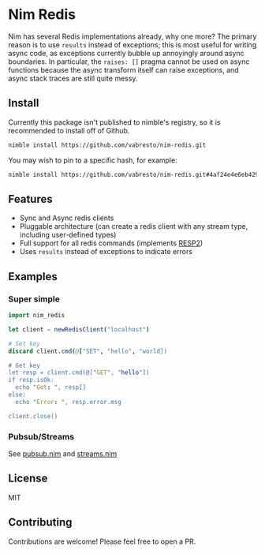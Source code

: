 # Nim Redis

Nim has several Redis implementations already, why one more? The primary reason is to use `results` instead of
exceptions; this is most useful for writing async code, as exceptions currently bubble up annoyingly around
async boundaries. In particular, the `raises: []` pragma cannot be used on async functions because the async
transform itself can raise exceptions, and async stack traces are still quite messy.

## Install

Currently this package isn't published to nimble's registry, so it is recommended to install off of Github.
```bash
nimble install https://github.com/vabresto/nim-redis.git
```

You may wish to pin to a specific hash, for example:
```bash
nimble install https://github.com/vabresto/nim-redis.git#4af24e4e6eb42919b0fbe8105783841ae455b98e
```

## Features

- Sync and Async redis clients
- Pluggable architecture (can create a redis client with any stream type, including user-defined types)
- Full support for all redis commands (implements [RESP2](https://redis.io/docs/reference/protocol-spec/))
- Uses `results` instead of exceptions to indicate errors

## Examples

### Super simple

```nim
import nim_redis

let client = newRedisClient("localhost")

# Set key
discard client.cmd(@["SET", "hello", "world])

# Get key
let resp = client.cmd(@["GET", "hello"])
if resp.isOk:
  echo "Got: ", resp[]
else:
  echo "Error: ", resp.error.msg

client.close()
```

### Pubsub/Streams

See [pubsub.nim](tests/pubsub.nim) and [streams.nim](tests/streams.nim)


## License

MIT

## Contributing

Contributions are welcome! Please feel free to open a PR.
